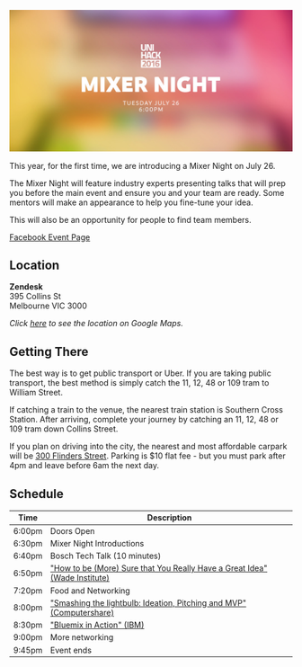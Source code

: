 ![Mixer Night](../img/mixernight-head.jpg)

This year, for the first time, we are introducing a Mixer Night on July 26.

The Mixer Night will feature industry experts presenting talks that will prep you before the main event and ensure you and your team are ready. Some mentors will make an appearance to help you fine-tune your idea.

This will also be an opportunity for people to find team members.

[Facebook Event Page](https://www.facebook.com/events/1640272519627347/)

## Location

**Zendesk**  
395 Collins St  
Melbourne VIC 3000

*Click [here](https://goo.gl/maps/SNYfEvAcwKk) to see the location on Google
Maps.*

## Getting There

The best way is to get public transport or Uber. If you are taking public transport, the best method is simply catch the 11, 12, 48 or 109 tram to William Street.

If catching a train to the venue, the nearest train station is Southern Cross Station. After arriving, complete your journey by catching an 11, 12, 48 or 109 tram down Collins Street.

If you plan on driving into the city, the nearest and most affordable carpark will be [300 Flinders Street](http://www.secureparking.com.au/car-parks/australia/vic/melbourne/Melbourne%20CBD/300-flinders-street). Parking is $10 flat fee - but you must park after 4pm and leave before 6am the next day.

## Schedule

Time    | Description
------- | -----------
6:00pm  | Doors Open
6:30pm  | Mixer Night Introductions
6:40pm  | Bosch Tech Talk (10 minutes)
6:50pm  | ["How to be (More) Sure that You Really Have a Great Idea" (Wade Institute)](tech-talks.md#wade)
7:20pm  | Food and Networking
8:00pm  | ["Smashing the lightbulb: Ideation, Pitching and MVP" (Computershare)](tech-talks.md#computershare)
8:30pm  | ["Bluemix in Action" (IBM)](tech-talks.md#ibm)
9:00pm  | More networking
9:45pm  | Event ends
